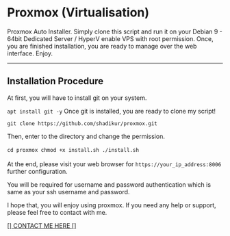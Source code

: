 # Proxmox (Virtualisation)

 Proxmox Auto Installer. Simply clone this script and run it on your Debian 9 - 64bit Dedicated Server / HyperV enable VPS with root permission. Once, you are finished installation, you are ready to manage over the web interface. Enjoy.

----------------------
Installation Procedure
----------------------

At first, you will have to install git on your system.

``
apt install git -y
``
Once git is installed, you are ready to clone my script!

``
git clone https://github.com/shadikur/proxmox.git
``

Then, enter to the directory and change the permission.<br><br>
``
cd proxmox
chmod +x install.sh
./install.sh
``
<br><br>
At the end, please visit your web browser for ``https://your_ip_address:8006`` further configuration.<br>

You will be required for username and password authentication which is same as your ssh username and password.

I hope that, you will enjoy using proxmox. If you need any help or support, please feel free to contact with me.

<a href='https://www.shadikur.com/contact'>[] CONTACT ME HERE []</a>
